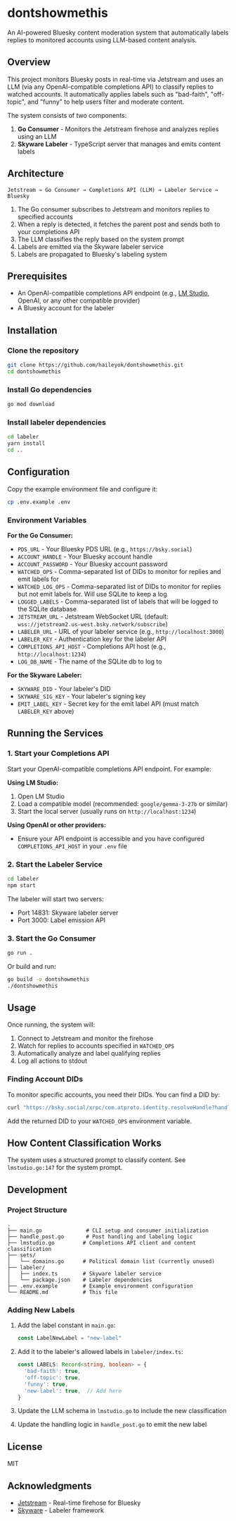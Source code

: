 # dontshowmethis

An AI-powered Bluesky content moderation system that automatically labels replies to monitored accounts using LLM-based content analysis.

## Overview

This project monitors Bluesky posts in real-time via Jetstream and uses an LLM (via any OpenAI-compatible completions API) to classify replies to watched accounts. It automatically applies labels such as "bad-faith", "off-topic", and "funny" to help users filter and moderate content.

The system consists of two components:
1. **Go Consumer** - Monitors the Jetstream firehose and analyzes replies using an LLM
2. **Skyware Labeler** - TypeScript server that manages and emits content labels

## Architecture

```
Jetstream → Go Consumer → Completions API (LLM) → Labeler Service → Bluesky
```

1. The Go consumer subscribes to Jetstream and monitors replies to specified accounts
2. When a reply is detected, it fetches the parent post and sends both to your completions API
3. The LLM classifies the reply based on the system prompt
4. Labels are emitted via the Skyware labeler service
5. Labels are propagated to Bluesky's labeling system

## Prerequisites

- An OpenAI-compatible completions API endpoint (e.g., [LM Studio](https://lmstudio.ai/), OpenAI, or any other compatible provider)
- A Bluesky account for the labeler

## Installation

### Clone the repository

```bash
git clone https://github.com/haileyok/dontshowmethis.git
cd dontshowmethis
```

### Install Go dependencies

```bash
go mod download
```

### Install labeler dependencies

```bash
cd labeler
yarn install
cd ..
```

## Configuration

Copy the example environment file and configure it:

```bash
cp .env.example .env
```

### Environment Variables

**For the Go Consumer:**

- `PDS_URL` - Your Bluesky PDS URL (e.g., `https://bsky.social`)
- `ACCOUNT_HANDLE` - Your Bluesky account handle
- `ACCOUNT_PASSWORD` - Your Bluesky account password
- `WATCHED_OPS` - Comma-separated list of DIDs to monitor for replies and emit labels for
- `WATCHED_LOG_OPS` - Comma-separated list of DIDs to monitor for replies but not emit labels for. Will use SQLite to keep a log
- `LOGGED_LABELS` - Comma-separated list of labels that will be logged to the SQLite database
- `JETSTREAM_URL` - Jetstream WebSocket URL (default: `wss://jetstream2.us-west.bsky.network/subscribe`)
- `LABELER_URL` - URL of your labeler service (e.g., `http://localhost:3000`)
- `LABELER_KEY` - Authentication key for the labeler API
- `COMPLETIONS_API_HOST` - Completions API host (e.g., `http://localhost:1234`)
- `LOG_DB_NAME` - The name of the SQLite db to log to

**For the Skyware Labeler:**

- `SKYWARE_DID` - Your labeler's DID
- `SKYWARE_SIG_KEY` - Your labeler's signing key
- `EMIT_LABEL_KEY` - Secret key for the emit label API (must match `LABELER_KEY` above)

## Running the Services

### 1. Start your Completions API

Start your OpenAI-compatible completions API endpoint. For example:

**Using LM Studio:**
1. Open LM Studio
2. Load a compatible model (recommended: `google/gemma-3-27b` or similar)
3. Start the local server (usually runs on `http://localhost:1234`)

**Using OpenAI or other providers:**
- Ensure your API endpoint is accessible and you have configured `COMPLETIONS_API_HOST` in your `.env` file

### 2. Start the Labeler Service

```bash
cd labeler
npm start
```

The labeler will start two servers:
- Port 14831: Skyware labeler server
- Port 3000: Label emission API

### 3. Start the Go Consumer

```bash
go run .
```

Or build and run:

```bash
go build -o dontshowmethis
./dontshowmethis
```

## Usage

Once running, the system will:

1. Connect to Jetstream and monitor the firehose
2. Watch for replies to accounts specified in `WATCHED_OPS`
3. Automatically analyze and label qualifying replies
4. Log all actions to stdout

### Finding Account DIDs

To monitor specific accounts, you need their DIDs. You can find a DID by:

```bash
curl "https://bsky.social/xrpc/com.atproto.identity.resolveHandle?handle=username.bsky.social"
```

Add the returned DID to your `WATCHED_OPS` environment variable.

## How Content Classification Works

The system uses a structured prompt to classify content. See `lmstudio.go:147` for the system prompt.

## Development

### Project Structure

```
.
├── main.go              # CLI setup and consumer initialization
├── handle_post.go       # Post handling and labeling logic
├── lmstudio.go         # Completions API client and content classification
├── sets/
│   └── domains.go      # Political domain list (currently unused)
├── labeler/
│   ├── index.ts        # Skyware labeler service
│   └── package.json    # Labeler dependencies
├── .env.example        # Example environment configuration
└── README.md           # This file
```

### Adding New Labels

1. Add the label constant in `main.go`:
   ```go
   const LabelNewLabel = "new-label"
   ```

2. Add it to the labeler's allowed labels in `labeler/index.ts`:
   ```typescript
   const LABELS: Record<string, boolean> = {
     'bad-faith': true,
     'off-topic': true,
     'funny': true,
     'new-label': true,  // Add here
   }
   ```

3. Update the LLM schema in `lmstudio.go` to include the new classification

4. Update the handling logic in `handle_post.go` to emit the new label

## License

MIT

## Acknowledgments

- [Jetstream](https://github.com/bluesky-social/jetstream) - Real-time firehose for Bluesky
- [Skyware](https://skyware.js.org/) - Labeler framework
